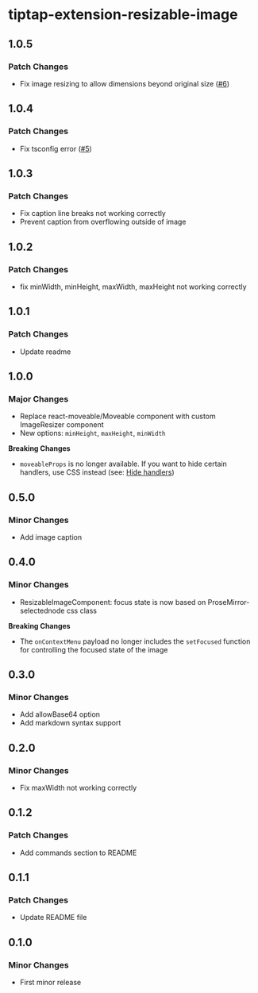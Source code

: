 # tiptap-extension-resizable-image

## 1.0.5

### Patch Changes

- Fix image resizing to allow dimensions beyond original size ([#6](https://github.com/HoHieuLuc/tiptap-resizable-image/issues/6))

## 1.0.4

### Patch Changes

- Fix tsconfig error ([#5](https://github.com/HoHieuLuc/tiptap-resizable-image/pull/5))

## 1.0.3

### Patch Changes

- Fix caption line breaks not working correctly
- Prevent caption from overflowing outside of image

## 1.0.2

### Patch Changes

- fix minWidth, minHeight, maxWidth, maxHeight not working correctly

## 1.0.1

### Patch Changes

- Update readme

## 1.0.0

### Major Changes

- Replace react-moveable/Moveable component with custom ImageResizer component
- New options: `minHeight`, `maxHeight`, `minWidth`

**Breaking Changes**

- `moveableProps` is no longer available. If you want to hide certain handlers, use CSS instead (see: [Hide handlers](https://tiptap-resizable-image.vercel.app/styling#hide-handlers))

## 0.5.0

### Minor Changes

- Add image caption

## 0.4.0

### Minor Changes

- ResizableImageComponent: focus state is now based on ProseMirror-selectednode css class

**Breaking Changes**

- The `onContextMenu` payload no longer includes the `setFocused` function for controlling the focused state of the image

## 0.3.0

### Minor Changes

- Add allowBase64 option
- Add markdown syntax support

## 0.2.0

### Minor Changes

- Fix maxWidth not working correctly

## 0.1.2

### Patch Changes

- Add commands section to README

## 0.1.1

### Patch Changes

- Update README file

## 0.1.0

### Minor Changes

- First minor release
